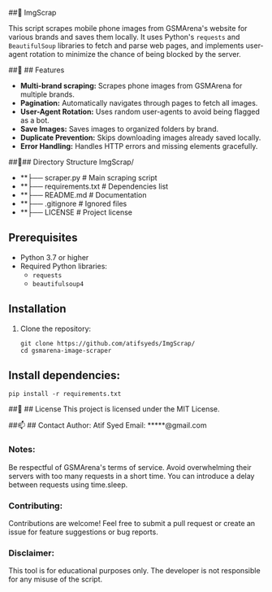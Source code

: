  ##📸 ImgScrap
 
This script scrapes mobile phone images from GSMArena's website for various brands and saves them locally. It uses Python's `requests` and `BeautifulSoup` libraries to fetch and parse web pages, and implements user-agent rotation to minimize the chance of being blocked by the server.


 ##🚀 ## Features

- **Multi-brand scraping:** Scrapes phone images from GSMArena for multiple brands.
- **Pagination:** Automatically navigates through pages to fetch all images.
- **User-Agent Rotation:** Uses random user-agents to avoid being flagged as a bot.
- **Save Images:** Saves images to organized folders by brand.
- **Duplicate Prevention:** Skips downloading images already saved locally.
- **Error Handling:** Handles HTTP errors and missing elements gracefully.


##📂## Directory Structure
ImgScrap/
- **├── scraper.py            # Main scraping script
- **├── requirements.txt      # Dependencies list
- **├── README.md             # Documentation
- **├── .gitignore            # Ignored files
- **├── LICENSE               # Project license

## Prerequisites

- Python 3.7 or higher
- Required Python libraries:
  - `requests`
  - `beautifulsoup4`

## Installation

1. Clone the repository:
   ```
   git clone https://github.com/atifsyeds/ImgScrap/
   cd gsmarena-image-scraper
   
 ## Install dependencies:
  `pip install -r requirements.txt`

##📜 ## License
This project is licensed under the MIT License.

##📫 ## Contact
Author: Atif Syed
Email: *****@gmail.com

    
### Notes:
Be respectful of GSMArena's terms of service.
Avoid overwhelming their servers with too many requests in a short time. You can introduce a delay between requests using time.sleep.

### Contributing:
Contributions are welcome! Feel free to submit a pull request or create an issue for feature suggestions or bug reports.

### Disclaimer:
This tool is for educational purposes only. The developer is not responsible for any misuse of the script.
